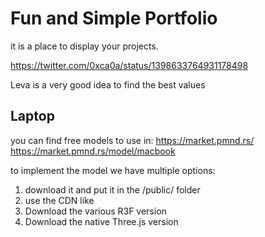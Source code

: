 # Fun and Simple Portfolio
it is a place to display your projects.

https://twitter.com/0xca0a/status/1398633764931178498

Leva is a very good idea to find the best values 

## Laptop

you can find free models  to use in: 
https://market.pmnd.rs/
https://market.pmnd.rs/model/macbook

to implement the model we have multiple options:
 1. download it and put it in the /public/ folder
 2. use the CDN like 
 3. Download the various R3F version
 4. Download the native Three.js version

